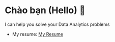 # Chào bạn (Hello) 👋
I can help you solve your Data Analytics problems  
- My resume: [My Resume](https://drive.google.com/file/d/1wWmpVEd72cGo8cfzoX_KNlG5Fr7ludbV/view)
